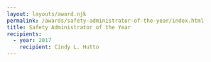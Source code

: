 ```yaml
---
layout: layouts/award.njk
permalink: /awards/safety-administrator-of-the-year/index.html
title: Safety Administrator of the Year
recipients:
  - year: 2017
    recipient: Cindy L. Hutto
---
```

